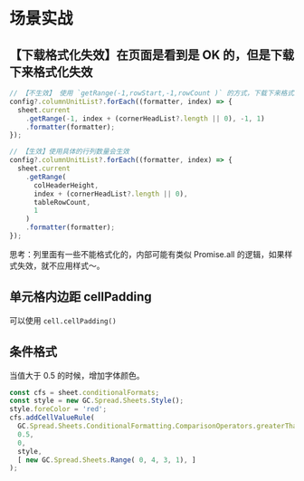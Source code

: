 # 场景实战

## 【下载格式化失效】在页面是看到是 OK 的，但是下载下来格式化失效
```ts
// 【不生效】 使用 `getRange(-1,rowStart,-1,rowCount )` 的方式，下载下来格式就丢失啦。
config?.columnUnitList?.forEach((formatter, index) => {
  sheet.current
    .getRange(-1, index + (cornerHeadList?.length || 0), -1, 1)
    .formatter(formatter);
});

// 【生效】使用具体的行列数量会生效
config?.columnUnitList?.forEach((formatter, index) => {
  sheet.current
    .getRange(
      colHeaderHeight,
      index + (cornerHeadList?.length || 0),
      tableRowCount,
      1
    )
    .formatter(formatter);
});
```
思考：列里面有一些不能格式化的，内部可能有类似 Promise.all 的逻辑，如果样式失效，就不应用样式～。




## 单元格内边距 cellPadding
可以使用 `cell.cellPadding()`



## 条件格式

当值大于 0.5 的时候，增加字体颜色。
```ts
const cfs = sheet.conditionalFormats;
const style = new GC.Spread.Sheets.Style();
style.foreColor = 'red';
cfs.addCellValueRule(
  GC.Spread.Sheets.ConditionalFormatting.ComparisonOperators.greaterThan,
  0.5,
  0,
  style,
  [ new GC.Spread.Sheets.Range( 0, 4, 3, 1), ]
);
```

